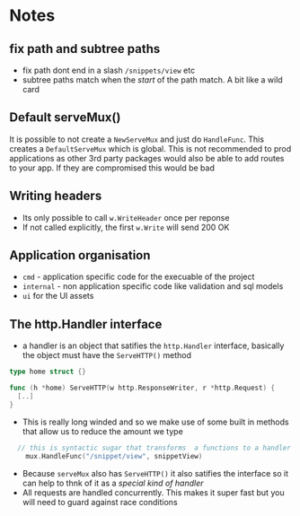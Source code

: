 # Notes

## **fix path** and **subtree paths**

- fix path dont end in a slash `/snippets/view` etc
- subtree paths match when the _start_ of the path match. A bit like a wild card

## Default serveMux()

It is possible to not create a `NewServeMux` and just do `HandleFunc`. This creates a `DefaultServeMux` which is global. This is not recommended to prod applications as other 3rd party packages would also be able to add routes to your app. If they are compromised this would be bad

## Writing headers

- Its only possible to call `w.WriteHeader` once per reponse
- If not called explicitly, the first `w.Write` will send 200 OK

## Application organisation

- `cmd` - application specific code for the execuable of the project
- `internal` - non application specific code like validation and sql models
- `ui` for the UI assets

## The http.Handler interface

- a handler is an object that satifies the `http.Handler` interface, basically the object must have the `ServeHTTP()` method

```go
type home struct {}

func (h *home) ServeHTTP(w http.ResponseWriter, r *http.Request) {
  [..]
}
```

- This is really long winded and so we make use of some built in methods that allow us to reduce the amount we type

```go
  // this is syntactic sugar that transforms  a functions to a handler
	mux.HandleFunc("/snippet/view", snippetView)
```

- Because `serveMux` also has `ServeHTTP()` it also satifies the interface so it can help to thnk of it as a _special kind of handler_
- All requests are handled concurrently. This makes it super fast but you will need to guard against race conditions
